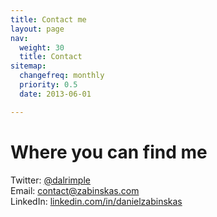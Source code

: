 ```yaml
---
title: Contact me  
layout: page  
nav:  
  weight: 30  
  title: Contact  
sitemap:  
  changefreq: monthly  
  priority: 0.5  
  date: 2013-06-01  

---
```

Where you can find me
=====================

<!-- You can find Daniel Zabinskas at all the usual outlets -->
  
Twitter: [@dalrimple][twitter-link]  
Email: [contact@zabinskas.com][email-link]  
LinkedIn: [linkedin.com/in/danielzabinskas][linkedin-link]  


[twitter-link]: http://twitter.com/dalrimple "My Twitter page"
[linkedin-link]: http://www.linkedin.com/in/danielzabinskas "My LinkedIn profile"
[email-link]: mailto:contact@zabinskas.com "My email address"

<!--

NOTE:

This may eventually include pinterest, and github. Or some of these less contact oriented destinations may go in the about section. Regardless, they need some love given to them.

-->
